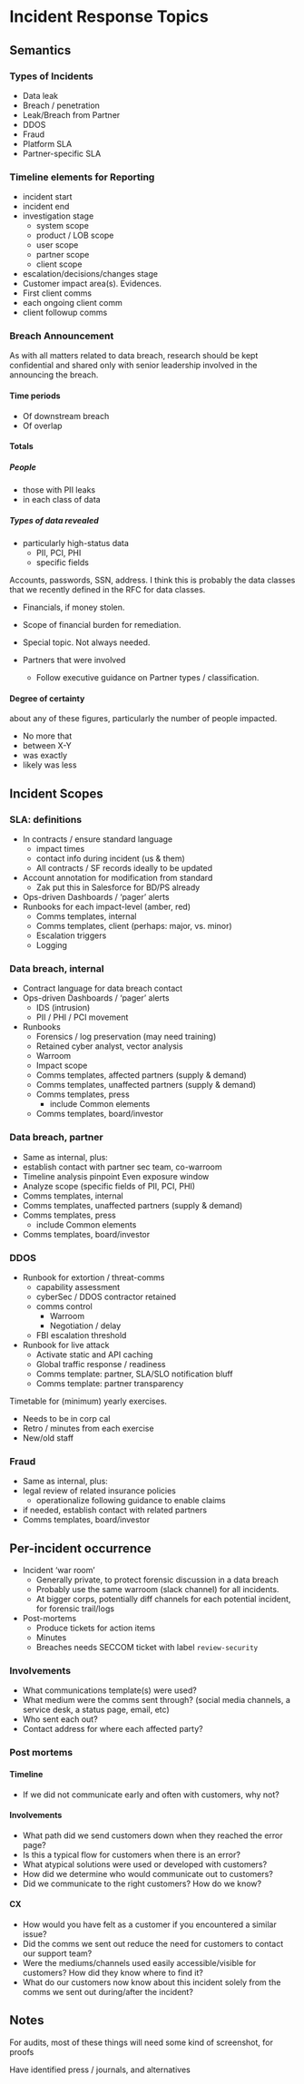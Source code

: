 # Incident Response Topics

## Semantics

### Types of Incidents
* Data leak
* Breach / penetration
* Leak/Breach from Partner
* DDOS
* Fraud
* Platform SLA
* Partner-specific SLA

### Timeline elements for Reporting
* incident start
* incident end
* investigation stage
  * system scope
  * product / LOB scope
  * user scope
  * partner scope
  * client scope
* escalation/decisions/changes stage 
* Customer impact area(s). Evidences.
* First client comms
* each ongoing client comm
* client followup comms

### Breach Announcement
As with all matters related to data breach, research should be kept confidential and shared only with senior leadership involved in the announcing the breach.

#### Time periods
* Of downstream breach
* Of overlap

#### Totals

##### People
* those with PII leaks
* in each class of data

##### Types of data revealed
* particularly high-status data
  * PII, PCI, PHI
  * specific fields

Accounts, passwords, SSN, address. I think this is probably the data classes that we recently defined in the RFC for data classes.

* Financials, if money stolen.
* Scope of financial burden for remediation.
* Special topic.  Not always needed.

* Partners that were involved
  * Follow executive guidance on Partner types / classification.

#### Degree of certainty 
about any of these figures, particularly the number of people impacted. 

* No more that
* between X-Y
* was exactly
* likely was less



## Incident Scopes
### SLA: definitions 
- In contracts / ensure standard language
    - impact times
    - contact info during incident (us & them)
    - All contracts / SF records ideally to be updated
- Account annotation for modification from standard
    - Zak put this in Salesforce for BD/PS already
- Ops-driven Dashboards / ‘pager’ alerts
- Runbooks for each impact-level (amber, red)
    - Comms templates, internal
    - Comms templates, client (perhaps: major, vs. minor)
    - Escalation triggers
    - Logging

### Data breach, internal
- Contract language for data breach contact
- Ops-driven Dashboards / ‘pager’ alerts
    - IDS (intrusion)
    - PII / PHI / PCI movement
- Runbooks 
    - Forensics / log preservation (may need training)
    - Retained cyber analyst, vector analysis
    - Warroom
    - Impact scope
    - Comms templates, affected partners (supply & demand)
    - Comms templates, unaffected partners (supply & demand)
    - Comms templates, press
        - include Common elements
    - Comms templates, board/investor

### Data breach, partner
- Same as internal, plus:
- establish contact with partner sec team, co-warroom
- Timeline analysis pinpoint Even exposure window
- Analyze scope (specific fields of PII, PCI, PHI)
- Comms templates, internal
- Comms templates, unaffected partners (supply & demand)
- Comms templates, press
    - include Common elements
- Comms templates, board/investor

### DDOS
- Runbook for extortion / threat-comms
    - capability assessment 
    - cyberSec / DDOS contractor retained
    - comms control
        - Warroom 
        - Negotiation / delay
    - FBI escalation threshold
- Runbook for live attack
    - Activate static and API caching
    - Global traffic response / readiness 
    - Comms template: partner, SLA/SLO notification bluff
    - Comms template: partner transparency

Timetable for (minimum) yearly exercises.
- Needs to be in corp cal
- Retro / minutes from each exercise
- New/old staff

### Fraud
- Same as internal, plus:
- legal review of related insurance policies
  - operationalize following guidance to enable claims
- if needed, establish contact with related partners
- Comms templates, board/investor

## Per-incident occurrence
- Incident ‘war room’ 
    - Generally private, to protect forensic discussion in a data breach
    - Probably use the same warroom (slack channel) for all incidents.
    - At bigger corps, potentially diff channels for each potential incident, for forensic trail/logs
- Post-mortems
    - Produce tickets for action items
    - Minutes
    - Breaches needs SECCOM ticket with label `review-security`


### Involvements
* What communications template(s) were used?
* What medium were the comms sent through? (social media channels, a service desk, a status page, email, etc)
* Who sent each out?
* Contact address for where each affected party?

### Post mortems

#### Timeline
* If we did not communicate early and often with customers, why not?

#### Involvements
* What path did we send customers down when they reached the error page? 
* Is this a typical flow for customers when there is an error?
* What atypical solutions were used or developed with customers?
* How did we determine who would communicate out to customers?
* Did we communicate to the right customers? How do we know?

#### CX
* How would you have felt as a customer if you encountered a similar issue?
* Did the comms we sent out reduce the need for customers to contact our support team?
* Were the mediums/channels used easily accessible/visible for customers? How did they know where to find it?
* What do our customers now know about this incident solely from the comms we sent out during/after the incident?

 

## Notes

For audits, most of these things will need some kind of screenshot, for proofs

Have identified press / journals, and alternatives 

